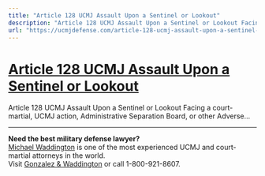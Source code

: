 ```yaml
---
title: "Article 128 UCMJ Assault Upon a Sentinel or Lookout"
description: "Article 128 UCMJ Assault Upon a Sentinel or Lookout Facing a court-martial, UCMJ action, Administrative Separation Board, or other Adverse..."
url: "https://ucmjdefense.com/article-128-ucmj-assault-upon-a-sentinel-or-lookout.html"
---
```


# [Article 128 UCMJ Assault Upon a Sentinel or Lookout](https://ucmjdefense.com/article-128-ucmj-assault-upon-a-sentinel-or-lookout.html)

Article 128 UCMJ Assault Upon a Sentinel or Lookout Facing a court-martial, UCMJ action, Administrative Separation Board, or other Adverse...

---

**Need the best military defense lawyer?**  
[Michael Waddington](https://ucmjdefense.com/attorneys/michael-stewart-waddington-partner.html) is one of the most experienced UCMJ and court-martial attorneys in the world.  
Visit [Gonzalez & Waddington](https://ucmjdefense.com) or call 1-800-921-8607.
